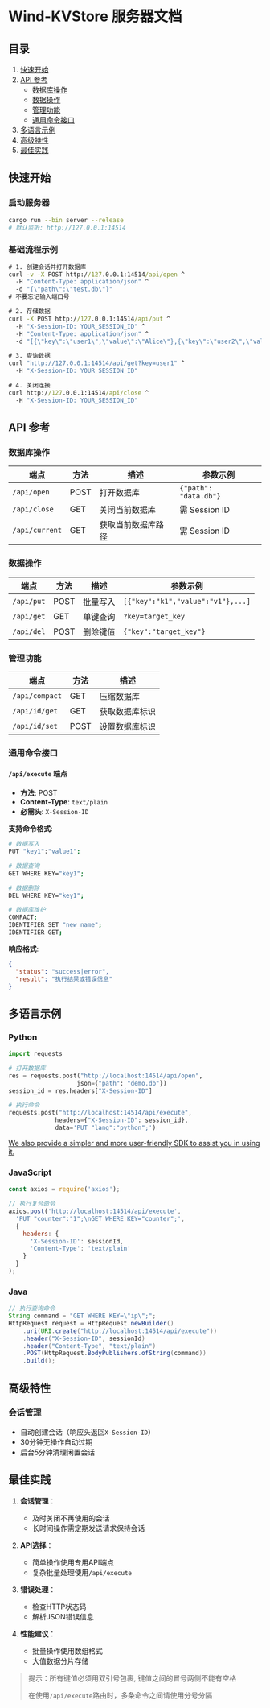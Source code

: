 # Wind-KVStore 服务器文档

## 目录
1. [快速开始](#快速开始)
2. [API 参考](#api-参考)
    - [数据库操作](#数据库操作)
    - [数据操作](#数据操作)
    - [管理功能](#管理功能)
    - [通用命令接口](#通用命令接口)
3. [多语言示例](#多语言示例)
4. [高级特性](#高级特性)
5. [最佳实践](#最佳实践)

## 快速开始

### 启动服务器
```bash
cargo run --bin server --release
# 默认监听: http://127.0.0.1:14514
```

### 基础流程示例
```cmd
# 1. 创建会话并打开数据库
curl -v -X POST http://127.0.0.1:14514/api/open ^
  -H "Content-Type: application/json" ^
  -d "{\"path\":\"test.db\"}"
# 不要忘记输入端口号 

# 2. 存储数据
curl -X POST http://127.0.0.1:14514/api/put ^
  -H "X-Session-ID: YOUR_SESSION_ID" ^
  -H "Content-Type: application/json" ^
  -d "[{\"key\":\"user1\",\"value\":\"Alice\"},{\"key\":\"user2\",\"value\":\"Bob\"}]"

# 3. 查询数据
curl "http://127.0.0.1:14514/api/get?key=user1" ^
  -H "X-Session-ID: YOUR_SESSION_ID"

# 4. 关闭连接
curl http://127.0.0.1:14514/api/close ^
  -H "X-Session-ID: YOUR_SESSION_ID"
```

## API 参考

### 数据库操作

| 端点             | 方法   | 描述        | 参数示例                  |
|----------------|------|-----------|-----------------------|
| `/api/open`    | POST | 打开数据库     | `{"path": "data.db"}` |
| `/api/close`   | GET  | 关闭当前数据库   | 需 Session ID          |
| `/api/current` | GET  | 获取当前数据库路径 | 需 Session ID          |

### 数据操作

| 端点         | 方法   | 描述   | 参数示例                              |
|------------|------|------|-----------------------------------|
| `/api/put` | POST | 批量写入 | `[{"key":"k1","value":"v1"},...]` |
| `/api/get` | GET  | 单键查询 | `?key=target_key`                 |
| `/api/del` | POST | 删除键值 | `{"key":"target_key"}`            |

### 管理功能

| 端点             | 方法   | 描述      | 
|----------------|------|---------|
| `/api/compact` | GET  | 压缩数据库   |
| `/api/id/get`  | GET  | 获取数据库标识 |
| `/api/id/set`  | POST | 设置数据库标识 |

### 通用命令接口

#### `/api/execute` 端点
- **方法**: POST
- **Content-Type**: `text/plain`
- **必需头**: `X-Session-ID`

**支持命令格式**:
```bash
# 数据写入
PUT "key1":"value1";

# 数据查询
GET WHERE KEY="key1";

# 数据删除
DEL WHERE KEY="key1";

# 数据库维护
COMPACT;
IDENTIFIER SET "new_name";
IDENTIFIER GET;
```

**响应格式**:
```json
{
  "status": "success|error",
  "result": "执行结果或错误信息"
}
```

## 多语言示例

### Python
```python
import requests

# 打开数据库
res = requests.post("http://localhost:14514/api/open", 
                   json={"path": "demo.db"})
session_id = res.headers["X-Session-ID"]

# 执行命令
requests.post("http://localhost:14514/api/execute",
             headers={"X-Session-ID": session_id},
             data='PUT "lang":"python";')
```
[We also provide a simpler and more user-friendly SDK to assist you in using it.](https://github.com/StarWindv/Wind-KVStore/tree/main/sdk/python)

### JavaScript
```javascript
const axios = require('axios');

// 执行复合命令
axios.post('http://localhost:14514/api/execute',
  'PUT "counter":"1";\nGET WHERE KEY="counter";',
  {
    headers: {
      'X-Session-ID': sessionId,
      'Content-Type': 'text/plain'
    }
  }
);
```

### Java
```java
// 执行查询命令
String command = "GET WHERE KEY=\"ip\";";
HttpRequest request = HttpRequest.newBuilder()
    .uri(URI.create("http://localhost:14514/api/execute"))
    .header("X-Session-ID", sessionId)
    .header("Content-Type", "text/plain")
    .POST(HttpRequest.BodyPublishers.ofString(command))
    .build();
```

## 高级特性

### 会话管理
- 自动创建会话（响应头返回`X-Session-ID`）
- 30分钟无操作自动过期
- 后台5分钟清理闲置会话

## 最佳实践

1. **会话管理**：
    - 及时关闭不再使用的会话
    - 长时间操作需定期发送请求保持会话

2. **API选择**：
    - 简单操作使用专用API端点
    - 复杂批量处理使用`/api/execute`

3. **错误处理**：
    - 检查HTTP状态码
    - 解析JSON错误信息

4. **性能建议**：
    - 批量操作使用数组格式
    - 大值数据分片存储

> 提示：所有键值必须用双引号包裹, 键值之间的冒号两侧不能有空格
>
> 在使用`/api/execute`路由时，多条命令之间请使用分号分隔
